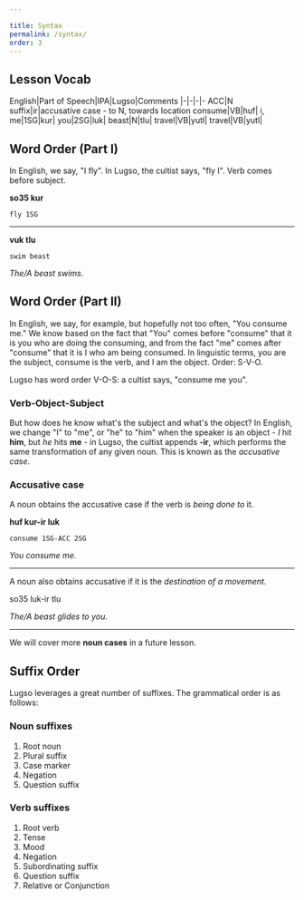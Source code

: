 ```yaml
---

title: Syntax
permalink: /syntax/
order: 3
---
```

## Lesson Vocab

English|Part of Speech|IPA|Lugso|Comments
|-|-|-|-
ACC|N suffix|ir|accusative case - to N, towards location
consume|VB|huf|
i, me|1SG|kur|
you|2SG|luk|
beast|N|tlu|
travel|VB|yutl|
travel|VB|yutl|

## Word Order (Part I)

In English, we say, "I fly". In Lugso, the cultist says, "fly I". Verb comes before subject.

**so35 kur**

`fly 1SG`

---

**vuk tlu**

`swim beast`

_The/A beast swims._

## Word Order (Part II)

In English, we say, for example, but hopefully not too often, "You consume me." We know based on the fact that "You" comes before "consume" that it is you who are doing the consuming, and from the fact "me" comes after "consume" that it is I who am being consumed. In linguistic terms, you are the subject, consume is the verb, and I am the object. Order: S-V-O.

Lugso has word order V-O-S: a cultist says, "consume me you".

### Verb-Object-Subject

But how does he know what's the subject and what's the object? In English, we change "I" to "me", or "he" to "him" when the speaker is an object - _I_ hit **him**, but _he_ hits **me** - in Lugso, the cultist appends **-ir**, which performs the same transformation of any given noun. This is known as the _accusative case_.

### Accusative case

A noun obtains the accusative case if the verb is _being done to_ it.

**huf kur-ir luk**

`consume 1SG-ACC 2SG`

_You consume me._

---

A noun also obtains accusative if it is the _destination of a movement._

so35 luk-ir tlu

_The/A beast glides to you._

---

We will cover more **noun cases** in a future lesson.

## Suffix Order

Lugso leverages a great number of suffixes. The grammatical order is as follows:

### Noun suffixes

1. Root noun
2. Plural suffix
3. Case marker
4. Negation
5. Question suffix

### Verb suffixes

1. Root verb
2. Tense
3. Mood
4. Negation
5. Subordinating suffix
6. Question suffix
7. Relative or Conjunction
